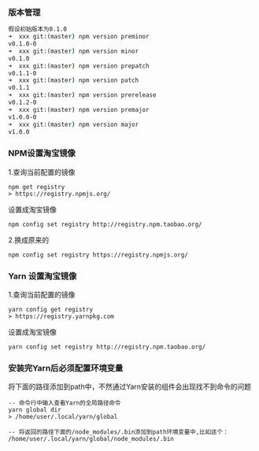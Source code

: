 ### 版本管理
```cmd
假设初始版本为0.1.0
➜  xxx git:(master) npm version preminor
v0.1.0-0
➜  xxx git:(master) npm version minor
v0.1.0
➜  xxx git:(master) npm version prepatch
v0.1.1-0
➜  xxx git:(master) npm version patch   
v0.1.1
➜  xxx git:(master) npm version prerelease
v0.1.2-0
➜  xxx git:(master) npm version premajor
v1.0.0-0
➜  xxx git:(master) npm version major   
v1.0.0
```
### NPM设置淘宝镜像
1.查询当前配置的镜像
```
npm get registry 
> https://registry.npmjs.org/
```
设置成淘宝镜像
```
npm config set registry http://registry.npm.taobao.org/
```
2.换成原来的
```
npm config set registry https://registry.npmjs.org/
```

### Yarn 设置淘宝镜像
1.查询当前配置的镜像
```
yarn config get registry
> https://registry.yarnpkg.com
```
设置成淘宝镜像
```
yarn config set registry http://registry.npm.taobao.org/
```
### 安装完Yarn后必须配置环境变量
将下面的路径添加到path中，不然通过Yarn安装的组件会出现找不到命令的问题
```
-- 命令行中输入查看Yarn的全局路径命令
yarn global dir
> /home/user/.local/yarn/global

-- 将返回的路径下面的/node_modules/.bin添加到path环境变量中,比如这个：
/home/user/.local/yarn/global/node_modules/.bin
```